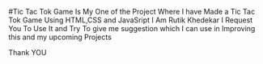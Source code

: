 #Tic Tac Tok Game  Is My One of the Project Where I have Made a Tic Tac Tok Game Using HTML,CSS and JavaSript
 I Am Rutik Khedekar 
 I Request You To Use It and Try To give me suggestion which I can use in Improving this and my upcoming Projects

Thank YOU